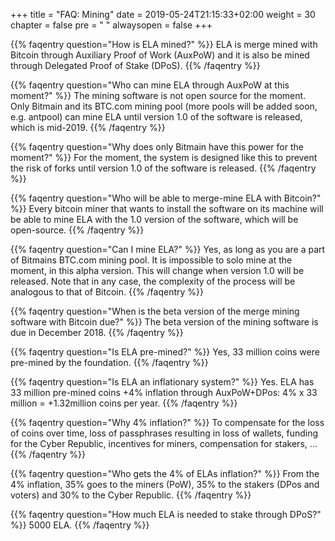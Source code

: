 +++
title = "FAQ: Mining"
date = 2019-05-24T21:15:33+02:00
weight = 30
chapter = false
pre = "<i class='fa ela-page'></i> "
alwaysopen = false
+++ 

{{% faqentry question="How is ELA mined?" %}}
ELA is merge mined with Bitcoin through Auxiliary Proof of Work (AuxPoW) and it is also be mined through Delegated Proof of Stake (DPoS).
{{% /faqentry %}}

{{% faqentry question="Who can mine ELA through AuxPoW at this moment?" %}}
The mining software is not open source for the moment. Only Bitmain and its BTC.com mining pool (more pools will be added soon, e.g. antpool) can mine ELA until version 1.0 of the software is released, which is mid-2019.
{{% /faqentry %}}

{{% faqentry question="Why does only Bitmain have this power for the moment?" %}}
For the moment, the system is designed like this to prevent the risk of forks until version 1.0 of the software is released.
{{% /faqentry %}}

{{% faqentry question="Who will be able to merge-mine ELA with Bitcoin?" %}}
Every bitcoin miner that wants to install the software on its machine will be able to mine ELA with the 1.0 version of the software, which will be open-source.
{{% /faqentry %}}

{{% faqentry question="Can I mine ELA?" %}}
Yes, as long as you are a part of Bitmains BTC.com mining pool. It is impossible to solo mine at the moment, in this alpha version. This will change when version 1.0 will be released. Note that in any case, the complexity of the process will be analogous to that of Bitcoin.
{{% /faqentry %}}

{{% faqentry question="When is the beta version of the merge mining software with Bitcoin due?" %}}
The beta version of the mining software is due in December 2018.
{{% /faqentry %}}

{{% faqentry question="Is ELA pre-mined?" %}}
Yes, 33 million coins were pre-mined by the foundation.
{{% /faqentry %}}

{{% faqentry question="Is ELA an inflationary system?" %}}
Yes. ELA has 33 million pre-mined coins +4% inflation through AuxPoW+DPos: 4% x 33 million = +1.32million coins per year.
{{% /faqentry %}}

{{% faqentry question="Why 4% inflation?" %}}
To compensate for the loss of coins over time, loss of passphrases resulting in loss of wallets, funding for the Cyber Republic, incentives for miners, compensation for stakers, …
{{% /faqentry %}}

{{% faqentry question="Who gets the 4% of ELAs inflation?" %}}
From the 4% inflation, 35% goes to the miners (PoW), 35% to the stakers (DPos and voters) and 30% to the Cyber Republic.
{{% /faqentry %}}

{{% faqentry question="How much ELA is needed to stake through DPoS?" %}}
5000 ELA.
{{% /faqentry %}}
